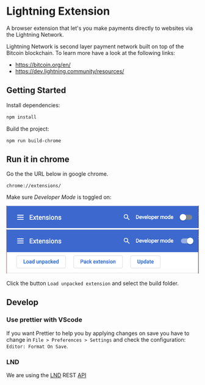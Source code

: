 # Lightning Extension

A browser extension that let's you make payments directly to websites via the Lightning Network.

Lightning Network is second layer payment network built on top of the Bitcoin blockchain. To learn more have a look at the following links:

- https://bitcoin.org/en/
- https://dev.lightning.community/resources/

## Getting Started

Install dependencies:

```bash
npm install
```

Build the project:

```
npm run build-chrome
```

## Run it in chrome

Go the the URL below in google chrome.

```
chrome://extensions/
```

Make sure _Developer Mode_ is toggled on:

![](./docs/assets/developer-mode-off.png)
![](./docs/assets/developer-mode-on.png)

Click the button `Load unpacked extension` and select the build folder.

## Develop

### Use prettier with VScode

If you want Prettier to help you by applying changes on save you have to change in `File > Preferences > Settings` and check the configuration: `Editor: Format On Save`.

### LND

We are using the [LND](https://github.com/lightningnetwork/lnd) REST [API](https://app.swaggerhub.com/apis/lnd-rest/rpc-proto/master)
